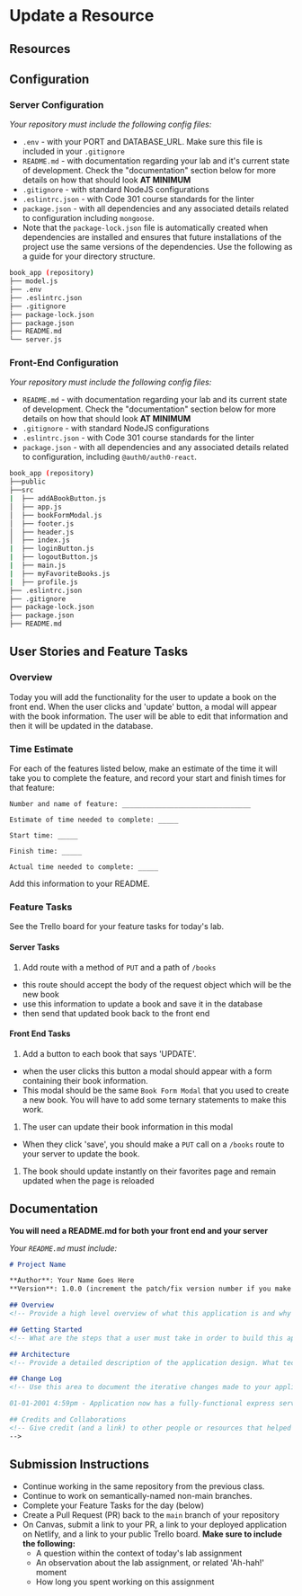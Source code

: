 # Update a Resource

## Resources

## Configuration

### Server Configuration
_Your repository must include the following config files:_

- `.env` - with your PORT and DATABASE_URL. Make sure this file is included in your `.gitignore`
- `README.md` - with documentation regarding your lab and it's current state of development. Check the "documentation" section below for more details on how that should look **AT MINIMUM**
- `.gitignore` - with standard NodeJS configurations
- `.eslintrc.json` - with Code 301 course standards for the linter
- `package.json` - with all dependencies and any associated details related to configuration including `mongoose`.
- Note that the `package-lock.json` file is automatically created when dependencies are installed and ensures that future installations of the project use the same versions of the dependencies.
Use the following as a guide for your directory structure.

```sh
book_app (repository)
├── model.js
├── .env
├── .eslintrc.json
├── .gitignore
├── package-lock.json
├── package.json
├── README.md
└── server.js
```

### Front-End Configuration
_Your repository must include the following config files:_

- `README.md` - with documentation regarding your lab and its current state of development. Check the "documentation" section below for more details on how that should look **AT MINIMUM**
- `.gitignore` - with standard NodeJS configurations
- `.eslintrc.json` - with Code 301 course standards for the linter
- `package.json` - with all dependencies and any associated details related to configuration, including `@auth0/auth0-react`.

```sh
book_app (repository)
├──public
├──src
|  ├── addABookButton.js
│  ├── app.js
│  ├── bookFormModal.js
│  ├── footer.js
│  ├── header.js
│  ├── index.js
|  ├── loginButton.js
|  ├── logoutButton.js
|  ├── main.js
|  ├── myFavoriteBooks.js
|  ├── profile.js
├── .eslintrc.json
├── .gitignore
├── package-lock.json
├── package.json
├── README.md
```


## User Stories and Feature Tasks

### Overview

Today you will add the functionality for the user to update a book on the front end. When the user clicks and 'update' button, a modal will appear with the book information. The user will be able to edit that information and then it will be updated in the database.

### Time Estimate

For each of the features listed below, make an estimate of the time it will take you to complete the feature, and record your start and finish times for that feature:

```
Number and name of feature: ________________________________

Estimate of time needed to complete: _____

Start time: _____

Finish time: _____

Actual time needed to complete: _____
```

Add this information to your README.

### Feature Tasks

See the Trello board for your feature tasks for today's lab.

#### Server Tasks

1. Add route with a method of `PUT` and a path of `/books`
- this route should accept the body of the request object which will be the new book
- use this information to update a book and save it in the database
- then send that updated book back to the front end

#### Front End Tasks

1. Add a button to each book that says 'UPDATE'. 
- when the user clicks this button a modal should appear with a form containing their book information. 
- This modal should be the same `Book Form Modal` that you used to create a new book. You will have to add some ternary statements to make this work. 

1. The user can update their book information in this modal
- When they click 'save', you should make a `PUT` call on a `/books` route to your server to update the book.

1. The book should update instantly on their favorites page and remain updated when the page is reloaded

## Documentation

**You will need a README.md for both your front end and your server**

_Your `README.md` must include:_

```md
# Project Name

**Author**: Your Name Goes Here
**Version**: 1.0.0 (increment the patch/fix version number if you make more commits past your first submission)

## Overview
<!-- Provide a high level overview of what this application is and why you are building it, beyond the fact that it's an assignment for a Code 301 class. (i.e. What's your problem domain?) -->

## Getting Started
<!-- What are the steps that a user must take in order to build this app on their own machine and get it running? -->

## Architecture
<!-- Provide a detailed description of the application design. What technologies (languages, libraries, etc) you're using, and any other relevant design information. -->

## Change Log
<!-- Use this area to document the iterative changes made to your application as each feature is successfully implemented. Use time stamps. Here's an examples:

01-01-2001 4:59pm - Application now has a fully-functional express server, with GET and POST routes for the book resource.

## Credits and Collaborations
<!-- Give credit (and a link) to other people or resources that helped you build this application. -->
-->
```

## Submission Instructions

- Continue working in the same repository from the previous class.
- Continue to work on semantically-named non-main branches.
- Complete your Feature Tasks for the day (below)
- Create a Pull Request (PR) back to the `main` branch of your repository
- On Canvas, submit a link to your PR, a link to your deployed application on Netlify, and a link to your public Trello board. **Make sure to include the following:**
  - A question within the context of today's lab assignment
  - An observation about the lab assignment, or related 'Ah-hah!' moment
  - How long you spent working on this assignment
